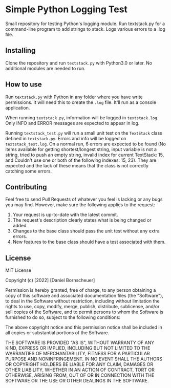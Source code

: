 # Simple Python Logging Test

Small repository for testing Python's logging module. Run textstack.py for a command-line program to add strings to stack. Logs various errors to a .log file.

## Installing

Clone the repository and run `textstack.py` with Python3.0 or later. No additional modules are needed to run.

## How to use

Run `textstack.py` with Python in any folder where you have write permissions. It will need this to create the `.log` file. It'll run as a console application.

When running `textstack.py`, information will be logged in `textstack.log`. Only INFO and ERROR messages are expected to appear in log.

Running `textstack_test.py` will run a small unit test on the `TextStack` class defined in `textstack.py`. Errors and info will be logged on `textstack_test.log`. On a normal run, 6 errors are expected to be found (No items available for getting shortest/longest string, input variable is not a string, tried to push an empty string, invalid index for current TextStack: 15, and Couldn't use one or both of the following indexes: 15, 23). They are expected and the lack of these means that the class is not correctly catching some errors.

## Contributing

Feel free to send Pull Requests of whatever you feel is lacking or any bugs you may find. However, make sure the following applies to the request:

1. Your request is up-to-date with the latest commit.
2. The request's description clearly states what is being changed or added.
3. Changes to the base class should pass the unit test without any extra errors.
4. New features to the base class should have a test associated with them.


## License
MIT License

Copyright (c) [2022] [Daniel Bornscheuer]

Permission is hereby granted, free of charge, to any person obtaining a copy
of this software and associated documentation files (the "Software"), to deal
in the Software without restriction, including without limitation the rights
to use, copy, modify, merge, publish, distribute, sublicense, and/or sell
copies of the Software, and to permit persons to whom the Software is
furnished to do so, subject to the following conditions:

The above copyright notice and this permission notice shall be included in all
copies or substantial portions of the Software.

THE SOFTWARE IS PROVIDED "AS IS", WITHOUT WARRANTY OF ANY KIND, EXPRESS OR
IMPLIED, INCLUDING BUT NOT LIMITED TO THE WARRANTIES OF MERCHANTABILITY,
FITNESS FOR A PARTICULAR PURPOSE AND NONINFRINGEMENT. IN NO EVENT SHALL THE
AUTHORS OR COPYRIGHT HOLDERS BE LIABLE FOR ANY CLAIM, DAMAGES OR OTHER
LIABILITY, WHETHER IN AN ACTION OF CONTRACT, TORT OR OTHERWISE, ARISING FROM,
OUT OF OR IN CONNECTION WITH THE SOFTWARE OR THE USE OR OTHER DEALINGS IN THE
SOFTWARE.
